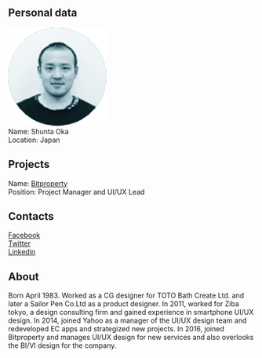 ## Personal data
![shunta oka photo](photo/shunta_oka.png)  
Name:   Shunta Oka  
Location: Japan  
## Projects 
Name: [Bitproperty](../projects/bitproperty.md)  
Position: Project Manager and UI/UX Lead   
## Contacts
[Facebook](https://www.linkedin.com/in/shunta-oka-a1775770/)  
[Twitter](https://twitter.com/oookkkaaa)  
[Linkedin](https://www.linkedin.com/in/shunta-oka-a1775770/)
## About
Born April 1983. Worked as a CG designer for TOTO Bath Create Ltd. and later a Sailor Pen Co.Ltd as a product designer. In 2011, worked for Ziba tokyo, a design consulting firm and gained experience in smartphone UI/UX design. In 2014, joined Yahoo as a manager of the UI/UX design team and redeveloped EC apps and strategized new projects. In 2016, joined Bitproperty and manages UI/UX design for new services and also overlooks the BI/VI design for the company.
